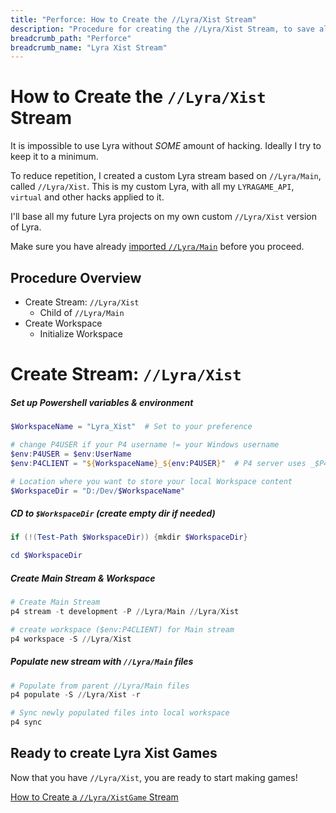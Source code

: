 ```yaml
---
title: "Perforce: How to Create the //Lyra/Xist Stream"
description: "Procedure for creating the //Lyra/Xist Stream, to save all LYRAGAME_API and other Lyra hacks for easy reuse by many projects."
breadcrumb_path: "Perforce"
breadcrumb_name: "Lyra Xist Stream"
---
```


# How to Create the `//Lyra/Xist` Stream

It is impossible to use Lyra without *SOME* amount of hacking.
Ideally I try to keep it to a minimum.

To reduce repetition, I created a custom Lyra stream based on
`//Lyra/Main`, called `//Lyra/Xist`.
This is my custom Lyra, with all my `LYRAGAME_API`, `virtual`
and other hacks applied to it.

I'll base all my future Lyra projects on my own custom `//Lyra/Xist`
version of Lyra.

Make sure you have already
[imported `//Lyra/Main`](./How-to-Create-Lyra-Main-Stream)
before you proceed.


## Procedure Overview

- Create Stream: `//Lyra/Xist`
  - Child of `//Lyra/Main`
- Create Workspace
  - Initialize Workspace


# Create Stream: `//Lyra/Xist`

##### Set up Powershell variables & environment

```powershell
$WorkspaceName = "Lyra_Xist"  # Set to your preference

# change P4USER if your P4 username != your Windows username
$env:P4USER = $env:UserName
$env:P4CLIENT = "${WorkspaceName}_${env:P4USER}"  # P4 server uses _$P4USER suffix

# Location where you want to store your local Workspace content
$WorkspaceDir = "D:/Dev/$WorkspaceName"
```

##### CD to `$WorkspaceDir` (create empty dir if needed)

```powershell
if (!(Test-Path $WorkspaceDir)) {mkdir $WorkspaceDir}

cd $WorkspaceDir
```

##### Create Main Stream & Workspace

```powershell
# Create Main Stream
p4 stream -t development -P //Lyra/Main //Lyra/Xist

# create workspace ($env:P4CLIENT) for Main stream
p4 workspace -S //Lyra/Xist
```

##### Populate new stream with `//Lyra/Main` files

```powershell
# Populate from parent //Lyra/Main files
p4 populate -S //Lyra/Xist -r

# Sync newly populated files into local workspace
p4 sync
```


## Ready to create Lyra Xist Games

Now that you have `//Lyra/Xist`, you are ready to start making games!

[How to Create a `//Lyra/XistGame` Stream](./How-to-Create-Lyra-Xist-Game-Stream)

